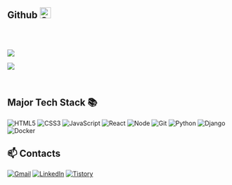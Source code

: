 ## Github <img src="https://github.githubassets.com/images/modules/logos_page/GitHub-Mark.png" alt="GitHub Logo" width="25" height="25">


</br>

<!-- <img alt="web_devlope.gif" src="https://user-images.githubusercontent.com/76520105/220845170-4fa1eca9-bdf6-4749-b8ce-4529c37131dc.gif"> -->

<!--<img alt="2020-byte's Top Languages" src="https://github-readme-stats.vercel.app/api/top-langs?username=2020-byte&show_icons=true&theme=tokyonight&layout=compact" /> -->



</br>

![](http://github-profile-summary-cards.vercel.app/api/cards/profile-details?username=2020-byte&theme=default)


![](http://github-profile-summary-cards.vercel.app/api/cards/repos-per-language?username=2020-byte&theme=default)


</br>


<h2> Major Tech Stack 📚 </h2>

![HTML5](https://img.shields.io/badge/-HTML5-F05032?style=for-the-badge&logo=html5&logoColor=ffffff)
![CSS3](https://img.shields.io/badge/-CSS3-007ACC?style=for-the-badge&logo=css3)
![JavaScript](https://img.shields.io/badge/-JavaScript-%23F7DF1C?style=for-the-badge&logo=javascript&logoColor=000000&labelColor=%23F7DF1C&color=%23FFCE5A)
![React](https://img.shields.io/badge/-React-222222?style=for-the-badge&logo=react)
![Node](https://img.shields.io/badge/-Nodejs-43853d?style=for-the-badge&logo=Node.js&logoColor=white)
![Git](https://img.shields.io/badge/-Git-F05032?style=for-the-badge&logo=git&logoColor=ffffff)
![Python](https://img.shields.io/badge/python-3670A0?style=for-the-badge&logo=python&logoColor=ffdd54)
![Django](https://img.shields.io/badge/django-%23092E20.svg?style=for-the-badge&logo=django&logoColor=white)
![Docker](https://img.shields.io/badge/docker-%230db7ed.svg?style=for-the-badge&logo=docker&logoColor=white)
</br>


<h2>📫 Contacts </h2>

<a href="gmmoon0824@gmail.com">![Gmail](https://img.shields.io/badge/Gmail-D14836?style=for-the-badge&logo=gmail&logoColor=white)</a>
[![LinkedIn](https://img.shields.io/badge/linkedin-%230077B5.svg?style=for-the-badge&logo=linkedin&logoColor=white)](http://www.linkedin.com/in/gyumin-moon)
[![Tistory](https://github-readme-tistory-card.vercel.app/api/badge?name=TSTORY&theme=vue)](https://21ha.tistory.com/)







<!--
- ### 🔭 I'm an undergraduate majoring in computer science. 💻
- ### 🌱 l'm passionate in web/app development and algorithm.

**2020-byte/2020-byte** is a ✨ _special_ ✨ repository because its `README.md` (this file) appears on your GitHub profile.

Here are some ideas to get you started:

- 🔭 I’m currently working on ...
- 🌱 I’m currently learning ...
- 👯 I’m looking to collaborate on ...
- 🤔 I’m looking for help with ...
- 💬 Ask me about ...
- 📫 How to reach me: ...
- 😄 Pronouns: ...
- ⚡ Fun fact: ...


![WebmasterWebsiteGIF](https://user-images.githubusercontent.com/76520105/220845002-08afc517-0295-4c4e-be40-56a77b904423.gif)
![GitHub Logo](https://i.imgur.com/9I6NRUm.png)

-->


